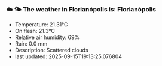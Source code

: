 ### ☁️ 🌤️  The weather in Florianópolis is: Florianópolis

- Temperature: 21.31°C
- On flesh: 21.3°C
- Relative air humidity: 69%
- Rain: 0.0 mm
- Description: Scattered clouds
- last updated: 2025-09-15T19:13:25.076804
